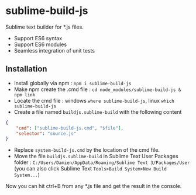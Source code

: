 # sublime-build-js

Sublime text builder for *.js files.

- Support ES6 syntax
- Support ES6 modules
- Seamless integration of unit tests

## Installation

- Install globally via npm : `npm i sublime-build-js`
- Make npm create the .cmd file : `cd node_modules/sublime-build-js & npm link`
- Locate the cmd file : windows `where sublime-build-js`, linux `which sublime-build-js`
- Create a file named `buildjs.sublime-build` with the following content

```json
{
	"cmd": ["sublime-build-js.cmd", "$file"],
	"selector": "source.js"
}
```

- Replace `system-build-js.cmd` by the location of the cmd file.
- Move the file `buildjs.sublime-build` in Sublime Text User Packages folder : `C:/Users/Damien/AppData/Roaming/Sublime Text 3/Packages/User` (you can also click Sublime Text `Tools>Build System>New Build System...`)

Now you can hit ctrl+B from any *.js file and get the result in the console.